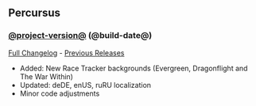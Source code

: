 ## Percursus
### [@project-version@](https://github.com/wow-addon-dev/Percursus/tree/@project-version@) (@build-date@)
[Full Changelog](@full-changelog@) - [Previous Releases](https://github.com/wow-addon-dev/Percursus/releases)

- Added: New Race Tracker backgrounds (Evergreen, Dragonflight and The War Within)
- Updated: deDE, enUS, ruRU localization
- Minor code adjustments

